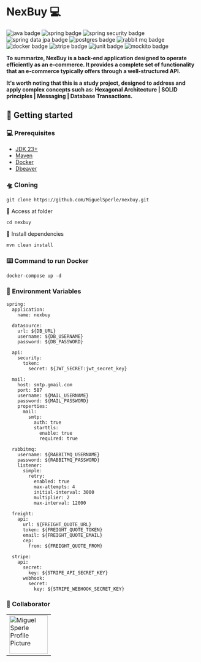 <h1>NexBuy 💻</h1>

<p>
    <img src="https://img.shields.io/badge/java-%23ED8B00.svg?style=for-the-badge&logo=openjdk&logoColor=white" alt="java badge"/>
    <img src="https://img.shields.io/badge/spring-%236DB33F.svg?style=for-the-badge&logo=spring&logoColor=white" alt="spring badge"/>
    <img src="https://img.shields.io/badge/Spring%20Security-6DB33F?style=for-the-badge&logo=springsecurity&logoColor=white" alt="spring security badge" />
    <img src="https://img.shields.io/badge/Spring_data_jpa-6DB33F?style=for-the-badge&logo=SpringSecurity&logoColor=white" alt="spring data jpa badge" />
    <img src="https://img.shields.io/badge/postgres-%23316192.svg?style=for-the-badge&logo=postgresql&logoColor=white" alt="postgres badge"/>
    <img src="https://img.shields.io/badge/-rabbitmq-%23FF6600?style=for-the-badge&logo=rabbitmq&logoColor=white" alt="rabbit mq badge"/>
    <img src="https://img.shields.io/badge/docker-%230db7ed.svg?style=for-the-badge&logo=docker&logoColor=white" alt="docker badge"/>
    <img src="https://img.shields.io/badge/Stripe-5851DD?style=for-the-badge&logo=stripe&logoColor=white&colorB=blue" alt="stripe badge"/>
    <img src="https://img.shields.io/badge/junit-%23E33332?style=for-the-badge&logo=junit5&logoColor=white" alt="junit badge"/>
    <img src="https://img.shields.io/badge/Mockito-green?style=for-the-badge&&logo=mockito&logoColor=white" alt="mockito badge" />
</p>

<p>
    <b>
        To summarize, NexBuy is a back-end application designed to operate efficiently as an e-commerce. 
        It provides a complete set of functionality that an e-commerce typically offers through a well-structured API.
    </b>
</p>

<p>
    <b>
        It's worth noting that this is a study project, designed to address and apply complex concepts such as: 
        Hexagonal Architecture | SOLID principles | Messaging | Database Transactions.
    </b>
</p>

<h2>🚀 Getting started</h2>

<h3>💻 Prerequisites</h3>

- [JDK 23+](https://www.oracle.com/br/java/technologies/downloads/)
- [Maven](https://maven.apache.org/download.cgi)
- [Docker](https://docs.docker.com/)
- [Dbeaver](https://dbeaver.io/)

<h3>🛸 Cloning</h3>

```
git clone https://github.com/MiguelSperle/nexbuy.git
```

📂 Access at folder

```
cd nexbuy
```

📡 Install dependencies

```
mvn clean install
```

<h3>⌨️ Command to run Docker</h3>

```
docker-compose up -d
```

<h3>🔑 Environment Variables</h3>

```
spring:
  application:
    name: nexbuy

  datasource:
    url: ${DB_URL}
    username: ${DB_USERNAME}
    password: ${DB_PASSWORD}

  api:
    security:
      token:
        secret: ${JWT_SECRET:jwt_secret_key}

  mail:
    host: smtp.gmail.com
    port: 587
    username: ${MAIL_USERNAME}
    password: ${MAIL_PASSWORD}
    properties:
      mail:
        smtp:
          auth: true
          starttls:
            enable: true
            required: true

  rabbitmq:
    username: ${RABBITMQ_USERNAME}
    password: ${RABBITMQ_PASSWORD}
    listener:
      simple:
        retry:
          enabled: true
          max-attempts: 4
          initial-interval: 3000
          multiplier: 2
          max-interval: 12000

  freight:
    api:
      url: ${FREIGHT_QUOTE_URL}
      token: ${FREIGHT_QUOTE_TOKEN}
      email: ${FREIGHT_QUOTE_EMAIL}
      cep:
        from: ${FREIGHT_QUOTE_FROM}

  stripe:
    api:
      secret:
        key: ${STRIPE_API_SECRET_KEY}
      webhook:
        secret:
          key: ${STRIPE_WEBHOOK_SECRET_KEY}
```

<h3 id="colab">🤝 Collaborator</h3>

<table>
  <tr>
    <td>
      <a href="https://github.com/MiguelSperle">
        <img src="https://avatars.githubusercontent.com/u/102910354?v=4" width="100px;" alt="Miguel Sperle Profile Picture"/><br>
      </a>
    </td>
  </tr>
</table>